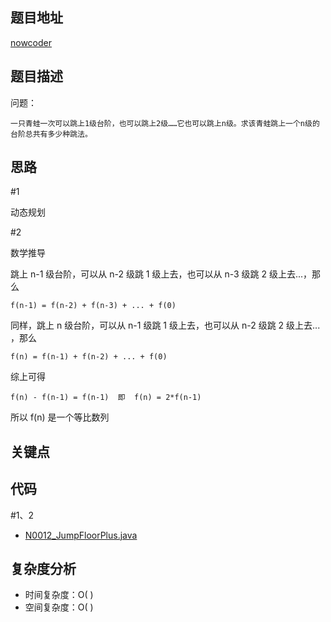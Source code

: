 <!--
 * @Date        : 2020-05-02 20:37:47
 * @LastEditors : anlzou
 * @Github      : https://github.com/anlzou
 * @LastEditTime: 2020-05-30 14:53:50
 * @FilePath    : \algorithm\problems\N0012_JumpFloorPlus.md
 * @Describe    : 
 -->
## 题目地址

[nowcoder](https://www.nowcoder.com/practice/22243d016f6b47f2a6928b4313c85387?tpId=13&tqId=11162&tPage=1&rp=1&ru=/ta/coding-interviews&qru=/ta/coding-interviews/question-ranking&from=cyc_github)

## 题目描述

问题：
```
一只青蛙一次可以跳上1级台阶，也可以跳上2级……它也可以跳上n级。求该青蛙跳上一个n级的台阶总共有多少种跳法。
```

## 思路
#1

动态规划

#2

数学推导

跳上 n-1 级台阶，可以从 n-2 级跳 1 级上去，也可以从 n-3 级跳 2 级上去...，那么
```
f(n-1) = f(n-2) + f(n-3) + ... + f(0)
```
同样，跳上 n 级台阶，可以从 n-1 级跳 1 级上去，也可以从 n-2 级跳 2 级上去... ，那么
```
f(n) = f(n-1) + f(n-2) + ... + f(0)
```
综上可得
```
f(n) - f(n-1) = f(n-1)  即  f(n) = 2*f(n-1)
```
所以 f(n) 是一个等比数列

## 关键点


## 代码
#1、2
- [N0012_JumpFloorPlus.java](../code/N0012_JumpFloorPlus.java)

## 复杂度分析

- 时间复杂度：O( )
- 空间复杂度：O( )